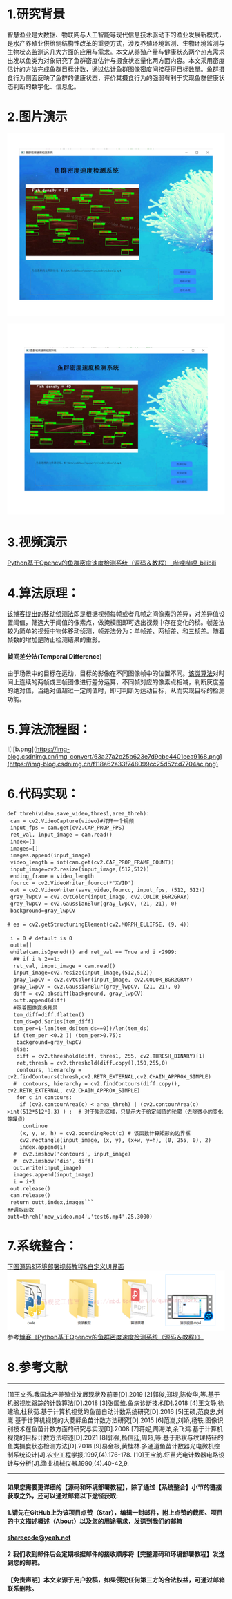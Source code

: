 ﻿# 1.研究背景
智慧渔业是大数据、物联网与人工智能等现代信息技术驱动下的渔业发展新模式，是水产养殖业供给侧结构性改革的重要方式，涉及养殖环境监测、生物环境监测与生物状态监测这几大方面的应用与需求。本文从养殖产量与健康状态两个热点需求出发以鱼类为对象研究了鱼群密度估计与摄食状态量化两方面内容。本文采用密度估计的方法完成鱼群目标计数，通过估计鱼群图像密度间接获得目标数量。鱼群摄食行为侧面反映了鱼群的健康状态，评价其摄食行为的强弱有利于实现鱼群健康状态判断的数字化、信息化。

# 2.图片演示
![2.png](f1e5e769053ed34b66dc2cc37ec0fa32.png)

![4.png](1f91dc6bf6a12cc0b2aff472e415df72.png)


# 3.视频演示
[Python基于Opencv的鱼群密度速度检测系统（源码＆教程）_哔哩哔哩_bilibili](https://www.bilibili.com/video/BV1TB4y177ma/?spm_id_from=333.999.0.0&vd_source=bc9aec86d164b67a7004b996143742dc)

# **4.算法原理：**
[该博客提出的移动侦测法](https://afdian.net/item?plan_id=18495b2259a611ed9da552540025c377)即是根据视频每帧或者几帧之间像素的差异，对差异值设置阈值，筛选大于阈值的像素点，做掩模图即可选出视频中存在变化的桢。帧差法较为简单的视频中物体移动侦测，帧差法分为：单帧差、两桢差、和三桢差。随着帧数的增加是防止检测结果的重影。
#### 帧间差分法(Temporal Difference)
由于场景中的目标在运动，目标的影像在不同图像帧中的位置不同。[该类算法](https://mbd.pub/o/bread/Y5mZl5lx)对时间上连续的两帧或三帧图像进行差分运算，不同帧对应的像素点相减，判断灰度差的绝对值，当绝对值超过一定阈值时，即可判断为运动目标，从而实现目标的检测功能。

# **5.算法流程图：**
![!\[b.png\](https://img-blog.csdnimg.cn/img_convert/63a27a2c25b623e7d9cbe4401eea9168.png](https://img-blog.csdnimg.cn/f118a62a33f748099cc25d52cd7704ac.png)


# **6.代码实现：**
```
def threh(video,save_video,thres1,area_threh):
 cam = cv2.VideoCapture(video)#打开一个视频
 input_fps = cam.get(cv2.CAP_PROP_FPS)
 ret_val, input_image = cam.read()
 index=[]
 images=[]
 images.append(input_image)
 video_length = int(cam.get(cv2.CAP_PROP_FRAME_COUNT))
 input_image=cv2.resize(input_image,(512,512))
 ending_frame = video_length
 fourcc = cv2.VideoWriter_fourcc(*'XVID')
 out = cv2.VideoWriter(save_video,fourcc, input_fps, (512, 512))
 gray_lwpCV = cv2.cvtColor(input_image, cv2.COLOR_BGR2GRAY)
 gray_lwpCV = cv2.GaussianBlur(gray_lwpCV, (21, 21), 0)
 background=gray_lwpCV

# es = cv2.getStructuringElement(cv2.MORPH_ELLIPSE, (9, 4))

 i = 0 # default is 0
 outt=[]
 while(cam.isOpened()) and ret_val == True and i <2999:
  ## if i % 2==1:
  ret_val, input_image = cam.read()
  input_image=cv2.resize(input_image,(512,512))
  gray_lwpCV = cv2.cvtColor(input_image, cv2.COLOR_BGR2GRAY)
  gray_lwpCV = cv2.GaussianBlur(gray_lwpCV, (21, 21), 0)
  diff = cv2.absdiff(background, gray_lwpCV)
  outt.append(diff)
  #跟着图像变换背景
  tem_diff=diff.flatten()
  tem_ds=pd.Series(tem_diff)
  tem_per=1-len(tem_ds[tem_ds==0])/len(tem_ds)
  if (tem_per <0.2 )| (tem_per>0.75):
   background=gray_lwpCV
  else:
   diff = cv2.threshold(diff, thres1, 255, cv2.THRESH_BINARY)[1]
   ret,thresh = cv2.threshold(diff.copy(),150,255,0)
   contours, hierarchy = cv2.findContours(thresh,cv2.RETR_EXTERNAL,cv2.CHAIN_APPROX_SIMPLE)
  #  contours, hierarchy = cv2.findContours(diff.copy(), cv2.RETR_EXTERNAL, cv2.CHAIN_APPROX_SIMPLE)
   for c in contours:
    if (cv2.contourArea(c) < area_threh) | (cv2.contourArea(c) >int(512*512*0.3) ) :  # 对于矩形区域，只显示大于给定阈值的轮廓（去除微小的变化等噪点）
     continue
    (x, y, w, h) = cv2.boundingRect(c) # 该函数计算矩形的边界框
    cv2.rectangle(input_image, (x, y), (x+w, y+h), (0, 255, 0), 2) 
    index.append(i)
  #  cv2.imshow('contours', input_image)
  #  cv2.imshow('dis', diff)
  out.write(input_image)
  images.append(input_image)
  i = i+1
 out.release()
 cam.release()
 return outt,index,images```
##调取函数
outt=threh('new_video.mp4','test6.mp4',25,3000)
```
# **7.系统整合：**
[下图源码&环境部署视频教程&自定义UI界面](https://s.xiaocichang.com/s/ef9dec)
![1.png](1d207cfd1d68916f7b7e661e1862e81a.png)
参考[博客《Python基于Opencv的鱼群密度速度检测系统（源码＆教程）》](https://mbd.pub/o/qunma/work)



# 8.参考文献
***
[1]王文秀.我国水产养殖业发展现状及前景[D].2019
[2]郭俊,郑堤,陈俊华,等.基于机器视觉跟踪的计数算法[D].2018
[3]张国维.鱼病诊断技术[D].2018
[4]王文静,徐建瑜,杜秋菊.基于计算机视觉的鱼苗自动计数系统研究[D].2016
[5]王硕,范良忠,刘鹰.基于计算机视觉的大菱鲆鱼苗计数方法研究[D].2015
[6]范嵩,刘娇,杨轶.图像识别技术在鱼苗计数方面的研究与实现[D].2008
[7]蒋妮,周海洋,余飞鸿.基于计算机视觉的目标计数方法综述[D].2021
[8]郭强,杨信廷,周超,等.基于形状与纹理特征的鱼类摄食状态检测方法[D].2018
[9]易金根,黄桂林.多通道鱼苗计数器光电微机控制系统设计[J].农业工程学报.1997,(4).176-178.
[10]王宝舫.虾苗光电计数器电路设计与分析[J].渔业机械仪器.1990,(4).40-42,9.

---
#### 如果您需要更详细的【源码和环境部署教程】，除了通过【系统整合】小节的链接获取之外，还可以通过邮箱以下途径获取:
#### 1.请先在GitHub上为该项目点赞（Star），编辑一封邮件，附上点赞的截图、项目的中文描述概述（About）以及您的用途需求，发送到我们的邮箱
#### sharecode@yeah.net
#### 2.我们收到邮件后会定期根据邮件的接收顺序将【完整源码和环境部署教程】发送到您的邮箱。
#### 【免责声明】本文来源于用户投稿，如果侵犯任何第三方的合法权益，可通过邮箱联系删除。